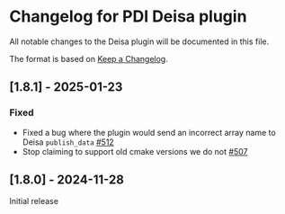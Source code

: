 # Changelog for PDI Deisa plugin
All notable changes to the Deisa plugin will be documented in this file.

The format is based on [Keep a Changelog](https://keepachangelog.com/en/1.0.0/).


## [1.8.1] - 2025-01-23

### Fixed
* Fixed a bug where the plugin would send an incorrect array name to Deisa
  `publish_data` [#512](https://github.com/pdidev/pdi/issues/512)
* Stop claiming to support old cmake versions we do not
  [#507](https://github.com/pdidev/pdi/issues/507)


## [1.8.0] - 2024-11-28

Initial release
